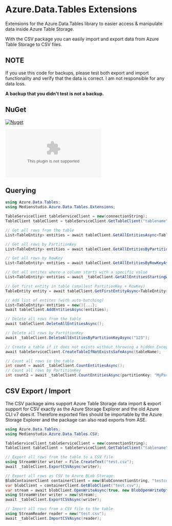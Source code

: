# Azure.Data.Tables Extensions
Extensions for the Azure.Data.Tables library to easier access &amp; manipulate data inside Azure Table Storage.

With the CSV package you can easily import and export data from Azure Table Storage to CSV files.

## NOTE
If you use this code for backups, please test both export and import functionality and verify that the data is correct. I am not responsible for any data loss.

**A backup that you didn't test is not a backup.**

## NuGet
[![Nuget](https://img.shields.io/nuget/v/Medienstudio.Azure.Data.Tables.Extensions?label=Medienstudio.Azure.Data.Tables.Extensions%20on%20NuGet)](https://www.nuget.org/packages/Medienstudio.Azure.Data.Tables.Extensions/)

[![Nuget](https://img.shields.io/nuget/v/Medienstudio.Azure.Data.Tables.CSV?label=Medienstudio.Azure.Data.Tables.CSV%20on%20NuGet)](https://www.nuget.org/packages/Medienstudio.Azure.Data.Tables.CSV/)

## Querying

```csharp
using Azure.Data.Tables;
using Medienstudio.Azure.Data.Tables.Extensions;

TableServiceClient tableServiceClient = new(connectionString);
TableClient tableClient = tableServiceClient.GetTableClient("tablename");

// Get all rows from the table
List<TableEntity> entities = await tableClient.GetAllEntitiesAsync<TableEntity>();  

// Get all rows by PartitionKey
List<TableEntity> entities = await tableClient.GetAllEntitiesByPartitionKeyAsync<TableEntity>("MyPartitionKey");

// Get all rows by RowKey
List<TableEntity> entities = await tableClient.GetAllEntitiesByRowKeyAsync<TableEntity>("MyRowKey");

// Get all entites where a column starts with a specific value
List<TableEntity> entities = await _tableClient.GetAllEntitiesStartingWithAsync<TableEntity>("MyColumn", "abc");

// Get first entity in table (smallest PartitionKey + RowKey)
TableEntity entity = await tableClient.GetFirstEntityAsync<TableEntity>();

// Add list of entites (with auto-batching)
List<TableEntity> entities = new(){...};
await tableClient.AddEntitiesAsync(entities);

// Delete all rows from the table
await tableClient.DeleteAllEntitiesAsync();

// Delete all rows by PartitionKey
await _tableClient.DeleteAllEntitiesByPartitionKeyAsync("123");

// Create a table if it does not exists without throwing a hidden Exception that Application Insights will track
await tableServiceClient.CreateTableIfNotExistsSafeAsync(tableName);

// Count all rows in the table
int count = await _tableClient.CountEntitiesAsync();
// Count all rows by PartitionKey
int count2 = await _tableClient.CountEntitiesAsync(partitionKey: "MyPartitionKey");
```

## CSV Export / Import

The CSV package aims support Azure Table Storage data import & export support for CSV exactly as the Azure Storage Explorer and the old Azure CLI v7 does it. Therefore exported files should be importable by the Azure Storage Explorer and the package can also read exports from ASE. 

```csharp
using Azure.Data.Tables;
using Medienstudio.Azure.Data.Tables.CSV;

TableServiceClient tableServiceClient = new(connectionString);
TableClient tableClient = tableServiceClient.GetTableClient("tablename");

// Export all rows from the table to a CSV file
using StreamWriter writer = File.CreateText("test.csv");
await _tableClient.ExportCSVAsync(writer);

// Export all rows as CSV to Azure BLob Storage
BlobContainerClient containerClient = new(BlobConnectionString, "testcontainer");
var blobClient = containerClient.GetBlobClient("test.csv");
var stream = await blobClient.OpenWriteAsync(true, new BlobOpenWriteOptions() { HttpHeaders = new BlobHttpHeaders { ContentType = "text/csv" } });
using StreamWriter writer = new(stream);
await _tableClient.ExportCSVAsync(writer);

// Import all rows from a CSV file to the table
using StreamReader reader = new("test.csv");
await _tableClient.ImportCSVAsync(reader);
```
